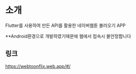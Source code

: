 # 소개

Flutter를 사용하여 만든 API를 활용한 네이버웹툰 불러오기 APP

**Android환경으로 개발하였기때문에 웹에서 접속시 불안정합니다

## 링크

https://webtoonflix.web.app/#/
